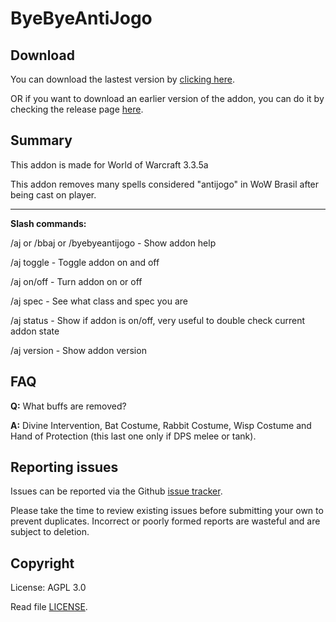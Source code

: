 # ByeByeAntiJogo

## Download

You can download the lastest version by [clicking here](https://github.com/SecretX33/ByeByeAntiJogo/releases/latest/download/ByeByeAntiJogo.zip). 

OR if you want to download an earlier version of the addon, you can do it by checking the release page [here](https://github.com/SecretX33/ByeByeAntiJogo/releases).

## Summary

This addon is made for World of Warcraft 3.3.5a

This addon removes many spells considered "antijogo" in WoW Brasil after being cast on player.

------------

**Slash commands:**

/aj or /bbaj or /byebyeantijogo - Show addon help

/aj toggle - Toggle addon on and off

/aj on/off - Turn addon on or off

/aj spec - See what class and spec you are

/aj status - Show if addon is on/off, very useful to double check current addon state

/aj version - Show addon version

## FAQ

**Q:** What buffs are removed?

**A:** Divine Intervention, Bat Costume, Rabbit Costume, Wisp Costume and Hand of Protection (this last one only if DPS melee or tank).

## Reporting issues

Issues can be reported via the Github [issue tracker](https://github.com/SecretX33/ByeByeAntiJogo/issues).

Please take the time to review existing issues before submitting your own to
prevent duplicates. Incorrect or poorly formed
reports are wasteful and are subject to deletion.

## Copyright

License: AGPL 3.0

Read file [LICENSE](LICENSE).
